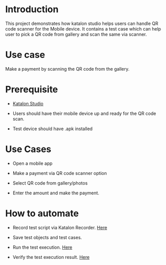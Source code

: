 
# Introduction

This project demonstrates how katalon studio helps users can handle QR code scanner for the Mobile device. It contains a test case which can help user to pick a QR code from gallery and scan the same via scanner.

# Use case

Make a payment by scanning the QR code from the gallery.

# Prerequisite

* [Katalon Studio][KS]

* Users should have their mobile device up and ready for the QR code scan.

* Test device should have .apk installed

# Use Cases

* Open a mobile app

* Make a payment via QR code scanner option

* Select QR code from gallery/photos

* Enter the amount and make the payment.

# How to automate

* Record test script via Katalon Recorder. [Here][3]

* Save test objects and test cases. 

* Run the test execution. [Here][5]

* Verify the test execution result. [Here][6]


[3]: <https://docs.katalon.com/docs/author/record-and-spy/webui-record-and-spy-utilities/record-web-utility-in-katalon-studio#record-a-new-test-case> "Here"
[5]: <https://docs.katalon.com/docs/execute/execute-tests-with-katalon-studio/execute-tests-with-katalon-studio-overview#ariaid-title1> "Here"
[6]: <https://docs.katalon.com/docs/analyze/reports/view-test-reports/view-test-reports-in-katalon-testops/view-test-results-and-execution-logs-in-katalon-testops#ariaid-title1> "Here"
[KS]: <https://docs.katalon.com/docs/get-started/katalon-studio-installation/install-katalon-studio-on-macoswindows#download-katalon-studio> "Katalon Studio"
